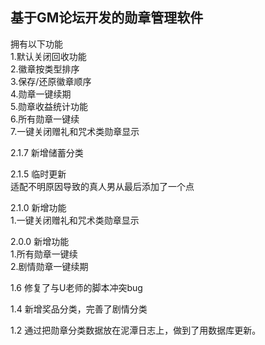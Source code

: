 ## 基于GM论坛开发的勋章管理软件

拥有以下功能  
1.默认关闭回收功能  
2.徽章按类型排序  
3.保存/还原徽章顺序  
4.勋章一键续期  
5.勋章收益统计功能  
6.所有勋章一键续  
7.一键关闭赠礼和咒术类勋章显示  

2.1.7 新增储蓄分类  

2.1.5 临时更新  
适配不明原因导致的真人男从最后添加了一个点  

2.1.0 新增功能  
1.一键关闭赠礼和咒术类勋章显示  

2.0.0 新增功能  
1.所有勋章一键续  
2.剧情勋章一键续期  

1.6 修复了与U老师的脚本冲突bug  

1.4 新增奖品分类，完善了剧情分类  

1.2 通过把勋章分类数据放在泥潭日志上，做到了用数据库更新。  